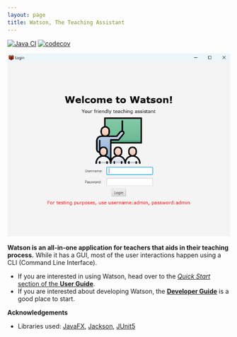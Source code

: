 ```yaml
---
layout: page
title: Watson, The Teaching Assistant
---
```


[![Java CI](https://github.com/AY2223S1-CS2103T-T08-1/tp/actions/workflows/gradle.yml/badge.svg?branch=master)](https://github.com/AY2223S1-CS2103T-T08-1/tp/actions/workflows/gradle.yml)
[![codecov](https://codecov.io/gh/AY2223S1-CS2103T-T08-1/tp/branch/master/graph/badge.svg?token=8QAGZO6Z9W)](https://codecov.io/gh/AY2223S1-CS2103T-T08-1/tp)

![Ui](images/Ui.png)

**Watson is an all-in-one application for teachers that aids in their teaching process.** While it has a GUI, most of the user interactions happen using a CLI (Command Line Interface).

- If you are interested in using Watson, head over to the [_Quick Start_ section of the **User Guide**](UserGuide.html#quick-start).
- If you are interested about developing Watson, the [**Developer Guide**](DeveloperGuide.html) is a good place to start.

**Acknowledgements**

- Libraries used: [JavaFX](https://openjfx.io/), [Jackson](https://github.com/FasterXML/jackson), [JUnit5](https://github.com/junit-team/junit5)

